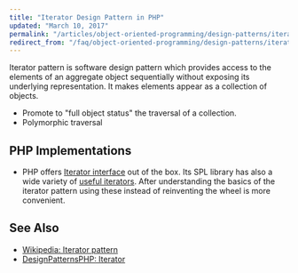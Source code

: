 ```yaml
---
title: "Iterator Design Pattern in PHP"
updated: "March 10, 2017"
permalink: "/articles/object-oriented-programming/design-patterns/iterator/"
redirect_from: "/faq/object-oriented-programming/design-patterns/iterator/"
---
```


Iterator pattern is software design pattern which provides access to the elements
of an aggregate object sequentially without exposing its underlying representation.
It makes elements appear as a collection of objects.

* Promote to "full object status" the traversal of a collection.
* Polymorphic traversal

## PHP Implementations

* PHP offers [Iterator interface](http://php.net/manual/en/class.iterator.php)
  out of the box. Its SPL library has also a wide variety of
  [useful iterators](http://php.net/manual/en/spl.iterators.php). After
  understanding the basics of the iterator pattern using these instead of
  reinventing the wheel is more convenient.

## See Also

* [Wikipedia: Iterator pattern](https://en.wikipedia.org/wiki/Iterator_pattern)
* [DesignPatternsPHP: Iterator](http://designpatternsphp.readthedocs.io/en/latest/Behavioral/Iterator/README.html)
